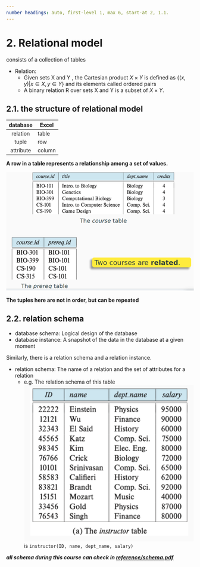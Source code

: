 ```yaml
---
number headings: auto, first-level 1, max 6, start-at 2, 1.1.
---
```


# 2. Relational model

consists of a collection of tables

- Relation:
  - Given sets X and Y , the Cartesian product $X \times Y$ is defined as $\{(x,y)| x\in X , y \in Y\}$ and its elements called ordered pairs
  - A binary relation R over sets X and Y is a subset of $X \times  Y$.

## 2.1. the structure of relational model

|  database | Excel  |
| :-------: | ------ |
|  relation | table  |
|   tuple   | row    |
| attribute | column |

**A row in a table represents a relationship among a set of values.**

![attachments/Pasted image 20250306184147.png](attachments/Pasted%20image%2020250306184147.png)

**The tuples here are not in order, but can be repeated**

## 2.2. relation schema

- database schema: Logical design of the database
- database instance: A snapshot of the data in the database at a given moment

Similarly, there is a relation schema and a relation instance.

- relation schema: The name of a relation and the set of attributes for a relation
  - e.g. The relation schema of this table
    ![attachments/Pasted image 20250306185420.png](attachments/Pasted%20image%2020250306185420.png)
    is `instructor(ID, name, dept_name, salary)`

_**all schema during this course can check in  [reference/schema.pdf](reference/schema.pdf)**_